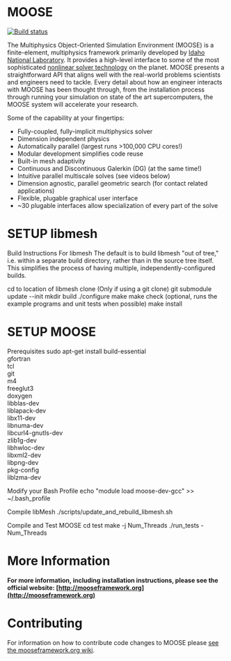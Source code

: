 MOOSE
=====

[![Build status](https://www.moosebuild.org/idaholab/moose/master/branch_status.svg)](https://www.moosebuild.org/repo/idaholab/moose/)

The Multiphysics Object-Oriented Simulation Environment (MOOSE) is a finite-element, multiphysics framework primarily developed by [Idaho National Laboratory](http://www.inl.gov). It provides a high-level interface to some of the most sophisticated [nonlinear solver technology](http://www.mcs.anl.gov/petsc/) on the planet. MOOSE presents a straightforward API that aligns well with the real-world problems scientists and engineers need to tackle. Every detail about how an engineer interacts with MOOSE has been thought through, from the installation process through running your simulation on state of the art supercomputers, the MOOSE system will accelerate your research.

Some of the capability at your fingertips:

* Fully-coupled, fully-implicit multiphysics solver
* Dimension independent physics
* Automatically parallel (largest runs >100,000 CPU cores!)
* Modular development simplifies code reuse
* Built-in mesh adaptivity
* Continuous and Discontinuous Galerkin (DG) (at the same time!)
* Intuitive parallel multiscale solves (see videos below)
* Dimension agnostic, parallel geometric search (for contact related applications)
* Flexible, plugable graphical user interface
* ~30 plugable interfaces allow specialization of every part of the solve

SETUP libmesh
=============
Build Instructions For libmesh
The default is to build libmesh "out of tree," i.e. within a separate build directory, rather than in the source tree itself. This simplifies the process of having multiple, independently-configured builds.

cd to location of libmesh clone
(Only if using a git clone) git submodule update --init
mkdir build
./configure
make
make check (optional, runs the example programs and unit tests when possible)
make install

SETUP MOOSE
=============
Prerequisites
sudo apt-get install build-essential \
  gfortran \
  tcl \
  git \
  m4 \
  freeglut3 \
  doxygen \
  libblas-dev \
  liblapack-dev \
  libx11-dev \
  libnuma-dev \
  libcurl4-gnutls-dev \
  zlib1g-dev \
  libhwloc-dev \
  libxml2-dev \
  libpng-dev \
  pkg-config \
  liblzma-dev
  
  Modify your Bash Profile
  echo "module load moose-dev-gcc" >> ~/.bash_profile
  
  Compile libMesh
  ./scripts/update_and_rebuild_libmesh.sh
  
  Compile and Test MOOSE
  cd test
  make -j Num_Threads
  ./run_tests - Num_Threads
  

More Information
================

**For more information, including installation instructions, please see the official website: [http://mooseframework.org](http://mooseframework.org)**

Contributing
============

For information on how to contribute code changes to MOOSE please [see the mooseframework.org wiki](http://mooseframework.org/wiki/Contributing/).
